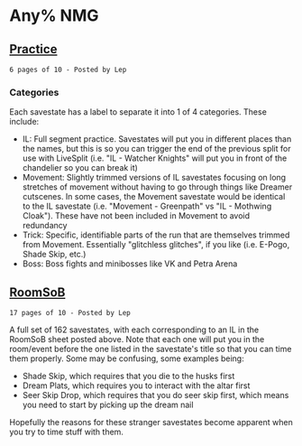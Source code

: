 # Any% NMG

## [Practice](./Any_NMG_Savestates.zip)

    6 pages of 10 - Posted by Lep

### Categories

Each savestate has a label to separate it into 1 of 4 categories. These include:

- IL: Full segment practice. Savestates will put you in different places than the names, but this is so you can trigger the end of the previous split for use with LiveSplit (i.e. "IL - Watcher Knights" will put you in front of the chandelier so you can break it)
- Movement: Slightly trimmed versions of IL savestates focusing on long stretches of movement without having to go through things like Dreamer cutscenes. In some cases, the Movement savestate would be identical to the IL savestate (i.e. "Movement - Greenpath" vs "IL - Mothwing Cloak"). These have not been included in Movement to avoid redundancy
- Trick: Specific, identifiable parts of the run that are themselves trimmed from Movement. Essentially "glitchless glitches", if you like (i.e. E-Pogo, Shade Skip, etc.)
- Boss: Boss fights and minibosses like VK and Petra Arena

## [RoomSoB](./Any_RoomSoB_Savestates.zip)

    17 pages of 10 - Posted by Lep

A full set of 162 savestates, with each corresponding to an IL in the RoomSoB sheet posted above. Note that each one will put you in the room/event before the one listed in the savestate's title so that you can time them properly. Some may be confusing, some examples being:

- Shade Skip, which requires that you die to the husks first
- Dream Plats, which requires you to interact with the altar first
- Seer Skip Drop, which requires that you do seer skip first, which means you need to start by picking up the dream nail

Hopefully the reasons for these stranger savestates become apparent when you try to time stuff with them.
